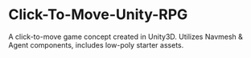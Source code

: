 # Click-To-Move-Unity-RPG
 A click-to-move game concept created in Unity3D. Utilizes Navmesh & Agent components, includes low-poly starter assets.

